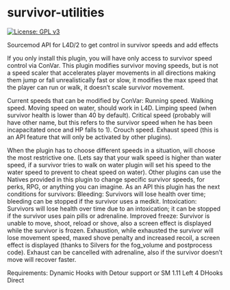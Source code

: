 # survivor-utilities
[![License: GPL v3](https://img.shields.io/badge/License-GPLv3-blue.svg)](https://www.gnu.org/licenses/gpl-3.0)

Sourcemod API for L4D/2 to get control in survivor speeds and add effects

If you only install this plugin, you will have only access to survivor speed control via ConVar.
This plugin modifies survivor moving speeds, but is not a speed scaler that accelerates player movements in all directions making them jump or fall unrealistically fast or slow, it modifies the max speed that the player can run or walk, it doesn’t scale survivor movement.

Current speeds that can be modified by ConVar:
    Running speed.
    Walking speed.
    Moving speed on water, should work in L4D.
    Limping speed (when survivor health is lower than 40 by default).
    Critical speed (probably will have other name, but this refers to the survivor speed when he has been incapacitated once and HP falls to 1).
    Crouch speed.
    Exhaust speed (this is an API feature that will only be activated by other plugins).

When the plugin has to choose different speeds in a situation, will choose the most restrictive one. (Lets say that your walk speed is higher than water speed, if a survivor tries to walk on water plugin will set his speed to the water speed to prevent to cheat speed on water).
Other plugins can use the Natives provided in this plugin to change specific survivor speeds, for perks, RPG, or anything you can imagine. 
As an API this plugin has the next conditions for survivors:
    Bleeding: Survivors will lose health over time; bleeding can be stopped if the survivor uses a medkit.
    Intoxication: Survivors will lose health over time due to an intoxication; it can be stopped if the survivor uses pain pills or adrenaline.
    Improved freeze: Survivor is unable to move, shoot, reload or shove, also a screen effect is displayed while the survivor is frozen.
    Exhaustion, while exhausted the survivor will lose movement speed, maxed shove penalty and increased recoil, a screen effect is displayed (thanks to Silvers for the fog_volume and postprocess code). Exhaust can be cancelled with adrenaline, also if the survivor doesn’t move will recover faster.
    
Requirements:
    Dynamic Hooks with Detour support or SM 1.11
    Left 4 DHooks Direct
